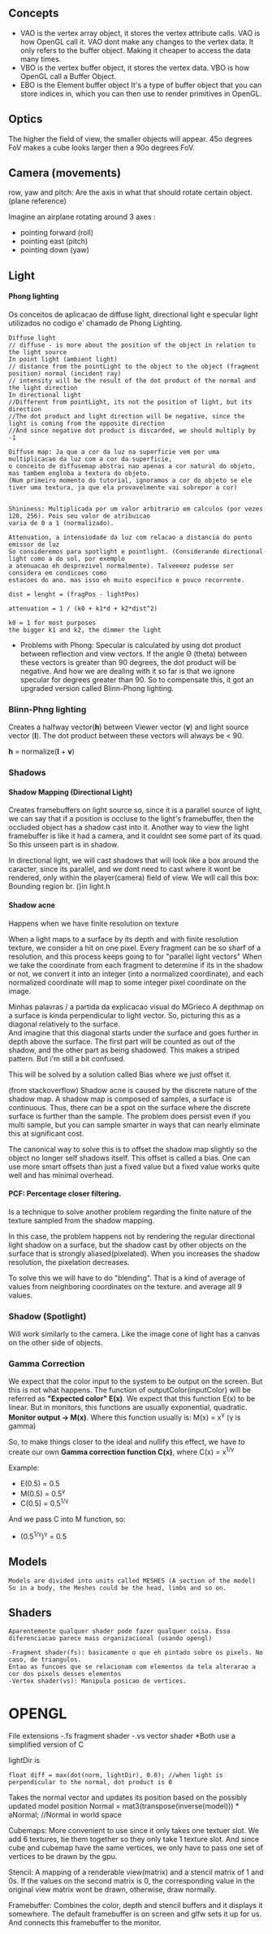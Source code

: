 ## Concepts
* VAO is the vertex array object, it stores the vertex attribute calls. VAO is how OpenGL call it. VAO dont make any changes to the vertex data. It only refers to the buffer object. Making it cheaper to access the data many times.
* VBO is the vertex buffer object, it stores the vertex data. VBO is how OpenGL call a Buffer Object.
* EBO is the Element buffer object It's a type of buffer object that you can store indices in, which you can then use to render primitives in OpenGL.

## Optics
The higher the field of view, the smaller objects will appear. 45o degrees FoV makes a cube looks larger then a 90o degrees FoV.

## Camera (movements)
row, yaw and pitch: Are the axis in what that should rotate certain object.  (plane reference)

Imagine an airplane rotating around 3 axes :
* pointing forward (roll)
* pointing east (pitch)
* pointing down (yaw) 

## Light 

#### Phong lighting

Os conceitos de aplicacao de diffuse light, directional light e specular light utilizados no codigo e' chamado de Phong Lighting.

    Diffuse light 
    // diffuse - is more about the position of the object in relation to the light source
    In point light (ambient light)
    // distance from the pointLight to the object to the object (fragment position) normal (incident ray)
    // intensity will be the result of the dot product of the normal and the light direction 
    In directional light
    //Different from pointLight, its not the position of light, but its direction
    //The dot product and light direction will be negative, since the light is coming from the opposite direction
    //And since negative dot product is discarded, we should multiply by -1

    Diffuse map: Ja que a cor da luz na superficie vem por uma multiplicacao da luz com a cor da superficie,
    o conceito de diffusemap abstrai nao apenas a cor natural do objeto, mas tambem engloba a textura do objeto.
    (Num primeiro momento do tutorial, ignoramos a cor do objeto se ele tiver uma textura, ja que ela provavelmente vai sobrepor a cor)


    Shininess: Multiplicada por um valor arbitrario em calculos (por vezes 128, 256). Pois seu valor de atribuicao
    varia de 0 a 1 (normalizado).

    Attenuation, a intensiodade da luz com relacao a distancia do ponto emissor de luz
    So consideremos para spotlight e pointlight. (Considerando directional light como a do sol, por exemplo
    a atenuacao eh desprezivel normalmente). Talveeeez pudesse ser considera em condicoes como 
    estacoes do ano. mas isso eh muito especifico e pouco recorrente.

    dist = lenght = (fragPos - lightPos)

    attenuation = 1 / (k0 + k1*d + k2*dist^2) 

    k0 = 1 for most purposes
    the bigger k1 and k2, the dimmer the light

* Problems with Phong: Specular is calculated by using dot product between reflection and view vectors. If the angle Θ (theta) between these vectors is greater than 90 degrees, the dot product will be negative.
And how we are dealing with it so far is that we ignore specular for degrees greater than 90.
So to compensate this, it got an upgraded version called Blinn-Phong lighting.

### Blinn-Phng lighting

Creates a halfway vector(**h**) between Viewer vector (**v**) and light source vector (**l**). The dot product between these vectors will always be < 90.

**h** = normalize(**l** + **v**)

### Shadows
#### Shadow Mapping (Directional Light)

Creates framebuffers on light source so, since it is a parallel source of light, we can say that if a position is occluse to the light's framebuffer, then the occluded object has a shadow cast into it. Another way to view the light framebuffer is like it had a camera, and it couldnt see some part of its quad. So this unseen part is in shadow.

In directional light, we will cast shadows that will look like a box around the caracter, since its parallel, and we dont need to cast where it wont be rendered, only within the player(camera) field of view. We will call this box: Bounding region br. ()in light.h

#### Shadow acne
Happens when we have finite resolution on texture

When a light maps to a surface by its depth and with finite resolution texture, we consider a hit on one pixel.
Every fragment can be so sharf of a resolution, and this process keeps going to for "parallel light vectors"
When we take the coordinate from each fragment to determine if its in the shadow or not, we convert it into an integer (into a normalized coordinate), and each normalized coordinate will map to some integer pixel coordinate on the image.

Minhas palavras / a partida da explicacao visual do MGrieco
A depthmap on a surface is kinda perpendicular to light vector. So, picturing this as a diagonal relatively to the surface.  
And imagine that this diagonal starts under the surface and goes further in depth above the surface. 
The first part will be counted as out of the shadow, and the other part as being shadowed.  This makes a striped pattern.
But i'm still a bit confused.

This will be solved by a solution called Bias where we just offset it.

(from stackoverflow)
Shadow acne is caused by the discrete nature of the shadow map. A shadow map is composed of samples, a surface is continuous. Thus, there can be a spot on the surface where the discrete surface is further than the sample. The problem does persist even if you multi sample, but you can sample smarter in ways that can nearly eliminate this at significant cost.

The canonical way to solve this is to offset the shadow map slightly so the object no longer self shadows itself. This offset is called a bias. One can use more smart offsets than just a fixed value but a fixed value works quite well and has minimal overhead.

#### PCF: Percentage closer filtering.
Is a technique to solve another problem regarding the finite nature of the texture sampled from the shadow mapping.

In this case, the problem happens not by rendering the regular directional light shadow on a surface, but the shadow
cast by other objects on the surface that is strongly aliased(pixelated). When you increases the shadow resolution, the pixelation decreases. 

To solve this we will have to do "blending".  That is a kind of average of values from neighboring coordinates on the texture. and average all 9 values.


### Shadow (Spotlight)

Will work similarly to the camera. Like the image cone of light has a canvas on the other side of objects.

### Gamma Correction

We expect that the color input to the system to be output on the screen. But this is not what happens.
The function of outputColor(inputColor) will be referred as **"Expected color" E(x)**.
We expect that this function E(x) to be linear. But in monitors, this functions are usually exponential, quadratic.
**Monitor output -> M(x)**. Where this function usually is: M(x) = x<sup>γ</sup> (γ is gamma)

So, to make things closer to the ideal and nullify this effect, we have to create our own **Gamma correction function C(x)**, where
C(x) = x<sup>1/γ</sup> 

Example:

* E(0.5) = 0.5
* M(0.5) = 0.5<sup>γ</sup>
* C(0.5) = 0.5<sup>1/γ</sup> 

And we pass C into M function, so:

* (0.5<sup>1/γ</sup>)<sup>γ</sup> = 0.5

## Models
    Models are divided into units called MESHES (A section of the model)
    So in a body, the Meshes could be the head, limbs and so on. 

## Shaders
    Aparentemente qualquer shader pode fazer qualquer coisa. Essa diferenciacao parece mais organizacional (usando opengl) 

    -Fragment shader(fs): basicamente o que eh pintado sobre os pixels. No caso, de triangulos.
    Entao as funcoes que se relacionam com elementos da tela alterarao a cor dos pixels desses elementos
    -Vertex shader(vs): Manipula posicao de vertices. 


# OPENGL
File extensions
-.fs fragment shader 
-.vs vector shader
*Both use a simplified version of C

lightDir is 

    float diff = max(dot(norm, lightDir), 0.0); //when light is perpendicular to the normal, dot product is 0


Takes the normal vector and updates its position based on the possibly updated model position
Normal = mat3(transpose(inverse(model))) * aNormal; //Normal in world space

Cubemaps: More convenient to use since it only takes one textuer slot. We add 6 textures, tie them together so they only take 1 texture slot.
And since cube and cubemap have the same vertices, we only have to pass one set of vertices to be drawn by the gpu.

Stencil: A mapping of a renderable view(matrix) and a stencil matrix of 1 and 0s. If the values on the second matrix is 0, the corresponding value in the original  view matrix wont be drawn, otherwise, draw normally.

Framebuffer: Combines the color, depth and stencil buffers and it displays it somewhere. The default framebuffer is on screen and glfw sets it up for us. And connects this framebuffer to the monitor.